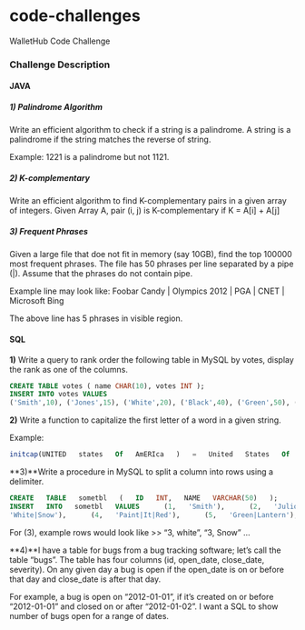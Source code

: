 # code-challenges

WalletHub Code Challenge


### Challenge Description

#### JAVA
##### 1) Palindrome Algorithm
Write an efficient algorithm to check if a string is a palindrome.
A string is a palindrome if the string matches the reverse of string.

Example: 1221 is a palindrome but not 1121.

##### 2) K-complementary
Write an efficient algorithm to find K-complementary pairs in a given array of integers.
Given Array A, pair (i,   j) is K-complementary if K = A[i] + A[j]


##### 3) Frequent Phrases
Given a large file that doe not fit in memory (say 10GB), find the top 100000 most frequent phrases.
The file has 50 phrases per line separated by a pipe (|).
Assume that the phrases do not contain pipe.

Example line may look like:
Foobar Candy | Olympics 2012 | PGA | CNET | Microsoft Bing

The above line has 5 phrases in visible region.

#### SQL

**1)** Write a query to rank order the following table in MySQL by votes, display the rank as one of the columns.

```sql
CREATE TABLE votes ( name CHAR(10), votes INT );
INSERT INTO votes VALUES 
('Smith',10), ('Jones',15), ('White',20), ('Black',40), ('Green',50), ('Brown',20);
```

**2)** Write a function to capitalize the first letter of a word in a given string.

Example:

```sql
initcap(UNITED   states   Of   AmERIca   )   =   United   States   Of   America
```

**3)**Write a procedure in MySQL to split a column into rows using a delimiter.

```sql
CREATE   TABLE   sometbl   (   ID   INT,   NAME   VARCHAR(50)   );   
INSERT   INTO   sometbl   VALUES      (1,   'Smith'),      (2,   'Julio|Jones|Falcons'),(3,   
'White|Snow'),      (4,   'Paint|It|Red'),      (5,   'Green|Lantern'),      (6,   'Brown|bag');
```
For   (3),   example   rows   would   look   like   >>   “3,   white”,   “3,   Snow”   …

**4)**I have a table for bugs from a bug tracking software; let’s call the table “bugs”.
The table has four columns (id, open_date, close_date,   severity). On any given day
a bug is open if the open_date is on or before that day and close_date is after
that day. 

For   example, a bug is open  on  “2012-01-01”, if it’s created on or
before “2012-01-01” and  closed on  or  after  “2012-01-02”. I  want a SQL to show 
number of bugs open for a range of dates.
